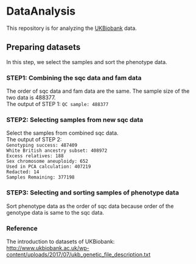 # DataAnalysis
This repository is for analyzing the [UKBiobank](http://www.ukbiobank.ac.uk/) data.

## Preparing datasets
In this step, we select the samples and sort the phenotype data.

### STEP1: Combining the sqc data and fam data
The order of sqc data and fam data are the same. The sample size of the two data is 488377. <br>
The output of STEP 1: `QC sample: 488377`

### STEP2: Selecting samples from new sqc data
Select the samples from combined sqc data.<br>
The output of STEP 2:<br>
`Genotyping success: 487409 `<br/>
`White British ancestry subset: 408972` <br>
`Excess relatives: 188` <br>
`Sex chromosome aneuploidy: 652` <br>
`Used in PCA calculation: 407219` <br>
`Redacted: 14`<br>
`Samples Remaining: 377198`

### STEP3: Selecting and sorting samples of phenotype data
Sort phenotype data as the order of sqc data because order of the genotype data is same to the sqc data. 

### Reference
The introduction to datasets of UKBiobank: http://www.ukbiobank.ac.uk/wp-content/uploads/2017/07/ukb_genetic_file_description.txt

